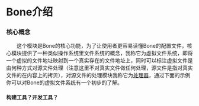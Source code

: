 Bone介绍
=======





### 核心概念

　　这个模块是Bone的核心功能，为了让使用者更容易读懂Bone的配置文件，核心模块提供了一种类似操作系统里文件系统的概念，我称它为虚拟文件系统，即将一个虚拟的文件地址映射到一个真实存在的文件地址上，同时可以标注虚拟文件是由何种方式对源文件处理（注意这里不对真实文件做任何处理，源文件是指对真实文件的在内容上的拷贝），对源文件的处理模块我称它为[处理器](https://github.com/wyicwx/bone/blob/master/docs/plugin.md)，通过下面的示例你可以对Bone的虚拟文件系统有一个初步的了解。

#### 构建工具？开发工具？